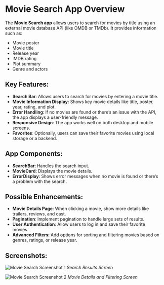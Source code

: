 # Movie Search App Overview

The **Movie Search app** allows users to search for movies by title using an external movie database API (like OMDB or TMDb). It provides information such as:

- Movie poster
- Movie title
- Release year
- IMDB rating
- Plot summary
- Genre and actors

## Key Features:
- **Search Bar**: Allows users to search for movies by entering a movie title.
- **Movie Information Display**: Shows key movie details like title, poster, year, rating, and plot.
- **Error Handling**: If no movies are found or there’s an issue with the API, the app displays a user-friendly message.
- **Responsive Design**: The app works well on both desktop and mobile screens.
- **Favorites**: Optionally, users can save their favorite movies using local storage or a backend.

## App Components:
- **SearchBar**: Handles the search input.
- **MovieCard**: Displays the movie details.
- **ErrorDisplay**: Shows error messages when no movie is found or there’s a problem with the search.

## Possible Enhancements:
- **Movie Details Page**: When clicking a movie, show more details like trailers, reviews, and cast.
- **Pagination**: Implement pagination to handle large sets of results.
- **User Authentication**: Allow users to log in and save their favorite movies.
- **Advanced Filters**: Add options for sorting and filtering movies based on genres, ratings, or release year.

## Screenshots:
![Movie Search Screenshot 1](path_to_image/image(2).png)
*Search Results Screen*

![Movie Search Screenshot 2](path_to_image/image(3).png)
*Movie Details and Filtering Screen*
